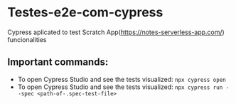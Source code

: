 # Testes-e2e-com-cypress
Cypress aplicated to test Scratch App(https://notes-serverless-app.com/) funcionalities

## Important commands: 

- To open Cypress Studio and see the tests visualized: `npx cypress open`
- To open Cypress Studio and see the tests visualized: `npx cypress run --spec <path-of-.spec-test-file>`